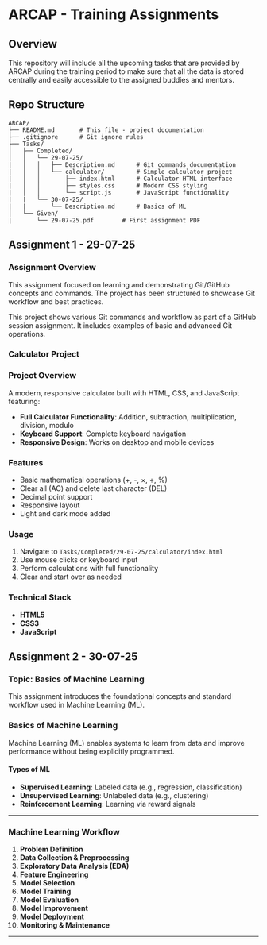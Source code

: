 # ARCAP - Training Assignments

## Overview
This repository will include all the upcoming tasks that are provided by ARCAP during the training period to make sure that all the data is stored centrally and easily accessible to the assigned buddies and mentors. 

## Repo Structure
```
ARCAP/
├── README.md       # This file - project documentation
├── .gitignore      # Git ignore rules
├── Tasks/
│   ├── Completed/
│   │   └── 29-07-25/
|   │   │   ├── Description.md      # Git commands documentation
|   │   │   └── calculator/         # Simple calculator project
|   │   │       ├── index.html      # Calculator HTML interface
|   │   │       ├── styles.css      # Modern CSS styling
|   │   │       └── script.js       # JavaScript functionality
|   |   └── 30-07-25/
|   |       └── Description.md      # Basics of ML
│   └── Given/
|       └── 29-07-25.pdf        # First assignment PDF
```

## Assignment 1 - 29-07-25

### Assignment Overview
This assignment focused on learning and demonstrating Git/GitHub concepts and commands. The project has been structured to showcase Git workflow and best practices.

This project shows various Git commands and workflow as part of a GitHub session assignment. It includes examples of basic and advanced Git operations.

### Calculator Project

### Project Overview
A modern, responsive calculator built with HTML, CSS, and JavaScript featuring:
- **Full Calculator Functionality**: Addition, subtraction, multiplication, division, modulo
- **Keyboard Support**: Complete keyboard navigation
- **Responsive Design**: Works on desktop and mobile devices

### Features
- Basic mathematical operations (+, -, ×, ÷, %)
- Clear all (AC) and delete last character (DEL)
- Decimal point support
- Responsive layout
- Light and dark mode added

### Usage
1. Navigate to `Tasks/Completed/29-07-25/calculator/index.html`
2. Use mouse clicks or keyboard input
3. Perform calculations with full functionality
4. Clear and start over as needed

### Technical Stack
- **HTML5**
- **CSS3**
- **JavaScript**

## Assignment 2 - 30-07-25

### Topic: Basics of Machine Learning

This assignment introduces the foundational concepts and standard workflow used in Machine Learning (ML).

### Basics of Machine Learning

Machine Learning (ML) enables systems to learn from data and improve performance without being explicitly programmed.

#### Types of ML
- **Supervised Learning**: Labeled data (e.g., regression, classification)
- **Unsupervised Learning**: Unlabeled data (e.g., clustering)
- **Reinforcement Learning**: Learning via reward signals

---

### Machine Learning Workflow

1. **Problem Definition**
2. **Data Collection & Preprocessing**
3. **Exploratory Data Analysis (EDA)**
4. **Feature Engineering**
5. **Model Selection**
6. **Model Training**
7. **Model Evaluation**
8. **Model Improvement**
9. **Model Deployment**
10. **Monitoring & Maintenance**

---